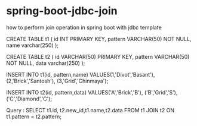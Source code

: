 # spring-boot-jdbc-join
how to perform join operation in spring boot with jdbc template

CREATE TABLE t1 (
    id INT PRIMARY KEY,
    pattern VARCHAR(50) NOT NULL,
    name varchar(250)
);
 
CREATE TABLE t2 (
    id VARCHAR(50) PRIMARY KEY,
    pattern VARCHAR(50) NOT NULL,
    data varchar(250)
);


INSERT INTO t1(id, pattern,name)
VALUES(1,'Divot','Basant'),
      (2,'Brick','Santosh'),
      (3,'Grid','Chinmaya');
 
INSERT INTO t2(id, pattern,data)
VALUES('A','Brick','B'),
      ('B','Grid','S'),
      ('C','Diamond','C');
      
      
Query :  SELECT  t1.id, t2.new_id,t1.name,t2.data FROM t1 JOIN t2 ON t1.pattern = t2.pattern;      
      
